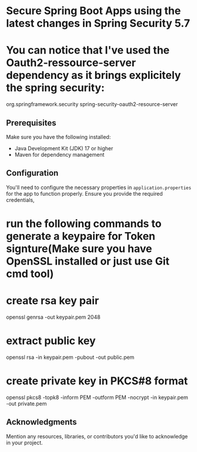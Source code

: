 # Secure Spring Boot Apps using the latest changes in Spring Security 5.7 ##

# You can notice that I've used the Oauth2-ressource-server dependency as it brings explicitely the spring security:
  <dependency>
    <groupId>org.springframework.security</groupId>
    <artifactId>spring-security-oauth2-resource-server</artifactId>
  </dependency>

## Prerequisites
Make sure you have the following installed:
- Java Development Kit (JDK) 17 or higher
- Maven for dependency management


## Configuration
You'll need to configure the necessary properties in `application.properties` for the app to function properly. 
Ensure you provide the required credentials,
# run the following commands to generate a keypaire for Token signture(Make sure you have OpenSSL installed or just use Git cmd tool)
  # create rsa key pair
  openssl genrsa -out keypair.pem 2048
  
  # extract public key
  openssl rsa -in keypair.pem -pubout -out public.pem
  
  # create private key in PKCS#8 format
  openssl pkcs8 -topk8 -inform PEM -outform PEM -nocrypt -in keypair.pem -out private.pem

## Acknowledgments
Mention any resources, libraries, or contributors you'd like to acknowledge in your project.
